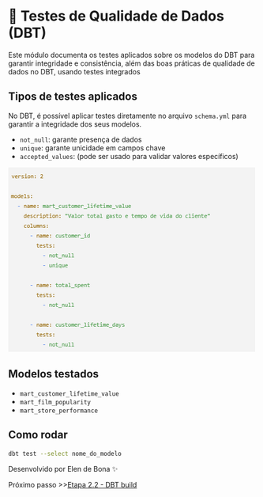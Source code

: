 # 🧪 Testes de Qualidade de Dados (DBT)

Este módulo documenta os testes aplicados sobre os modelos do DBT para garantir integridade e consistência, além das boas práticas de qualidade de dados no DBT, usando testes integrados 

## Tipos de testes aplicados
No DBT, é possível aplicar testes diretamente no arquivo `schema.yml` para garantir a integridade dos seus modelos.
- `not_null`: garante presença de dados
- `unique`: garante unicidade em campos chave
- `accepted_values`: (pode ser usado para validar valores específicos)

![mart_customer_lifetime_value](<imagens/test_dbt.png>)

## Modelos testados
- `mart_customer_lifetime_value`
- `mart_film_popularity`
- `mart_store_performance`

## Como rodar
```bash
dbt test --select nome_do_modelo
```


Desenvolvido por Elen de Bona ✨

Próximo passo >>[Etapa 2.2 - DBT build](<README_dbt build.md>)